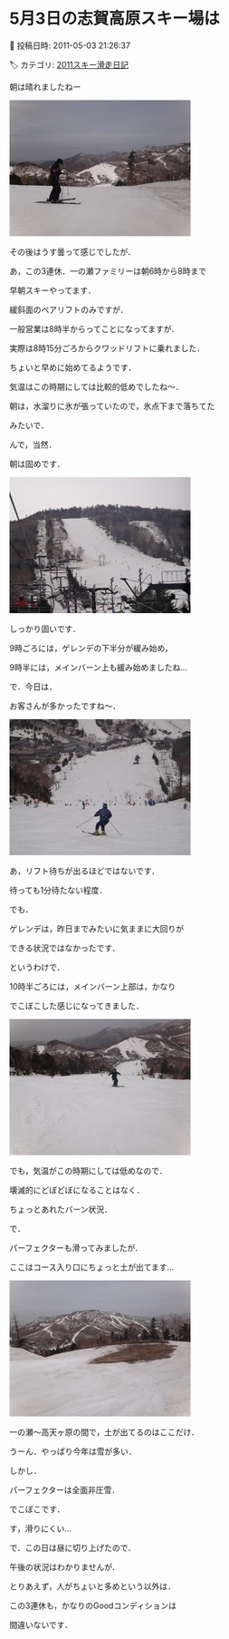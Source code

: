 # 5月3日の志賀高原スキー場は

📅 投稿日時: 2011-05-03 21:26:37

🏷️ カテゴリ: [2011スキー滑走日記](ca488c98cfb9169941c3e73770dcefb56.md)

朝は晴れましたねー




![4800bef1049a83090da0226b905f228e.jpg](images/4800bef1049a83090da0226b905f228e.jpg)




その後はうす曇って感じでしたが．





あ，この3連休．一の瀬ファミリーは朝6時から8時まで


早朝スキーやってます．


緩斜面のペアリフトのみですが．


一般営業は8時半からってことになってますが．


実際は8時15分ごろからクワッドリフトに乗れました．


ちょいと早めに始めてるようです．





気温はこの時期にしては比較的低めでしたね～．


朝は，水溜りに氷が張っていたので，氷点下まで落ちてた


みたいで．


んで，当然．


朝は固めです．




![3be15f66e904f7b0e2bf071af12ccc81.jpg](images/3be15f66e904f7b0e2bf071af12ccc81.jpg)




しっかり固いです．





9時ごろには，ゲレンデの下半分が緩み始め，


9時半には，メインバーン上も緩み始めましたね…





で．今日は．


お客さんが多かったですね～．




![03a4c839f640e533b9f26bf08cba794c.jpg](images/03a4c839f640e533b9f26bf08cba794c.jpg)




あ，リフト待ちが出るほどではないです．


待っても1分待たない程度．





でも．


ゲレンデは，昨日までみたいに気ままに大回りが


できる状況ではなかったです．





というわけで．


10時半ごろには，メインバーン上部は，かなり


でこぼこした感じになってきました．




![010b00410a7b0eaf7bcc0a344cdc9bd6.jpg](images/010b00410a7b0eaf7bcc0a344cdc9bd6.jpg)







でも，気温がこの時期にしては低めなので．


壊滅的にどぼどぼになることはなく．


ちょっとあれたバーン状況．





で．


パーフェクターも滑ってみましたが．


ここはコース入り口にちょっと土が出てます…




![8410faf7d4bd432da150ac4ea0c69dcf.jpg](images/8410faf7d4bd432da150ac4ea0c69dcf.jpg)




一の瀬～高天ヶ原の間で，土が出てるのはここだけ．


うーん．やっぱり今年は雪が多い．


しかし．


パーフェクターは全面非圧雪．


でこぼこです．


す，滑りにくい…





で．この日は昼に切り上げたので．


午後の状況はわかりませんが．





とりあえず，人がちょいと多めという以外は．


この3連休も，かなりのGoodコンディションは


間違いないです．
